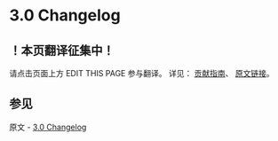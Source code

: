 # 3.0 Changelog

## ！本页翻译征集中！

请点击页面上方 EDIT THIS PAGE 参与翻译。
详见：
[贡献指南]( https://github.com/JinMuInfo/MongoDB-Manual-zh/blob/master/CONTRIBUTING.md )、
[原文链接](  https://docs.mongodb.com/manual/release-notes/3.0-changelog/  )。

## 参见

原文 - [3.0 Changelog]( https://docs.mongodb.com/manual/release-notes/3.0-changelog/ )

